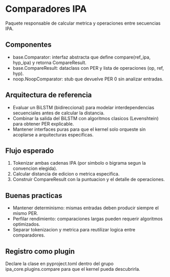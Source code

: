 # Comparadores IPA

Paquete responsable de calcular metrica y operaciones entre secuencias IPA.

## Componentes
- base.Comparator: interfaz abstracta que define compare(ref_ipa, hyp_ipa) y retorna CompareResult.
- base.CompareResult: dataclass con PER y lista de operaciones (op, ref, hyp).
- noop.NoopComparator: stub que devuelve PER 0 sin analizar entradas.

## Arquitectura de referencia
- Evaluar un BiLSTM (bidireccional) para modelar interdependencias secuenciales antes de calcular la distancia.
- Combinar la salida del BiLSTM con algoritmos clasicos (Levenshtein) para obtener PER explicable.
- Mantener interfaces puras para que el kernel solo orqueste sin acoplarse a arquitecturas especificas.

## Flujo esperado
1. Tokenizar ambas cadenas IPA (por simbolo o bigrama segun la convencion elegida).
2. Calcular distancia de edicion o metrica especifica.
3. Construir CompareResult con la puntuacion y el detalle de operaciones.

## Buenas practicas
- Mantener determinismo: mismas entradas deben producir siempre el mismo PER.
- Perfilar rendimiento: comparaciones largas pueden requerir algoritmos optimizados.
- Separar tokenizacion y metrica para reutilizar logica entre comparadores.

## Registro como plugin
Declare la clase en pyproject.toml dentro del grupo ipa_core.plugins.compare para que el kernel pueda descubrirla.

